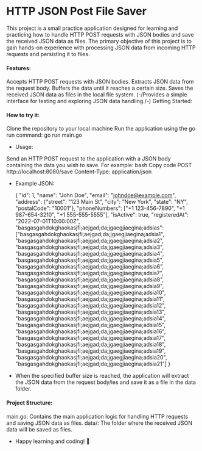 # HTTP JSON Post File Saver

This project is a small practice application designed for learning and practicing how to handle HTTP POST requests with JSON bodies and save the received JSON data as files.
The primary objective of this project is to gain hands-on experience with processing JSON data from incoming HTTP requests and persisting it to files.

#### Features:

Accepts HTTP POST requests with JSON bodies.
Extracts JSON data from the request body.
Buffers the data until it reaches a certain size.
Saves the received JSON data as files in the local file system.
(-/Provides a simple interface for testing and exploring JSON data handling./-)
Getting Started:

#### How to try it:

Clone the repository to your local machine 
Run the application using the go run command:
go run main.go

- Usage:

Send an HTTP POST request to the application with a JSON body containing the data you wish to save. For example:
bash
Copy code
POST http://localhost:8080/save
Content-Type: application/json

- Example JSON:

    {
      "id": 1,
      "name": "John Doe",
      "email": "johndoe@example.com",
      "address": {"street": "123 Main St", "city": "New York", "state": "NY", "postalCode": "10001"},
      "phoneNumbers": ["+1 123-456-7890", "+1 987-654-3210", "+1 555-555-5555"],
      "isActive": true,
      "registeredAt": "2022-07-01T10:00:00Z",
      "basgasgahdokghaokasjfi;aejgad;da;jgaegjiaegina;adsias": ["basgasgahdokghaokasjfi;aejgad;da;jgaegjiaegina;adsia1", "basgasgahdokghaokasjfi;aejgad;da;jgaegjiaegina;adsia2", "basgasgahdokghaokasjfi;aejgad;da;jgaegjiaegina;adsia3", "basgasgahdokghaokasjfi;aejgad;da;jgaegjiaegina;adsia4", "basgasgahdokghaokasjfi;aejgad;da;jgaegjiaegina;adsia5", "basgasgahdokghaokasjfi;aejgad;da;jgaegjiaegina;adsia6", "basgasgahdokghaokasjfi;aejgad;da;jgaegjiaegina;adsia7", "basgasgahdokghaokasjfi;aejgad;da;jgaegjiaegina;adsia8", "basgasgahdokghaokasjfi;aejgad;da;jgaegjiaegina;adsia9", "basgasgahdokghaokasjfi;aejgad;da;jgaegjiaegina;adsia10", "basgasgahdokghaokasjfi;aejgad;da;jgaegjiaegina;adsia11", "basgasgahdokghaokasjfi;aejgad;da;jgaegjiaegina;adsia12", "basgasgahdokghaokasjfi;aejgad;da;jgaegjiaegina;adsia13", "basgasgahdokghaokasjfi;aejgad;da;jgaegjiaegina;adsia14", "basgasgahdokghaokasjfi;aejgad;da;jgaegjiaegina;adsia15", "basgasgahdokghaokasjfi;aejgad;da;jgaegjiaegina;adsia16", "basgasgahdokghaokasjfi;aejgad;da;jgaegjiaegina;adsia17", "basgasgahdokghaokasjfi;aejgad;da;jgaegjiaegina;adsia18", "basgasgahdokghaokasjfi;aejgad;da;jgaegjiaegina;adsia19", "basgasgahdokghaokasjfi;aejgad;da;jgaegjiaegina;adsia20", "basgasgahdokghaokasjfi;aejgad;da;jgaegjiaegina;adsia21"]
    }

- When the specified buffer size is reached, the application will extract the JSON data from the request body/ies and save it as a file in the data folder.

#### Project Structure:

main.go: Contains the main application logic for handling HTTP requests and saving JSON data as files.
data/: The folder where the received JSON data will be saved as files.

- Happy learning and coding! 🚀